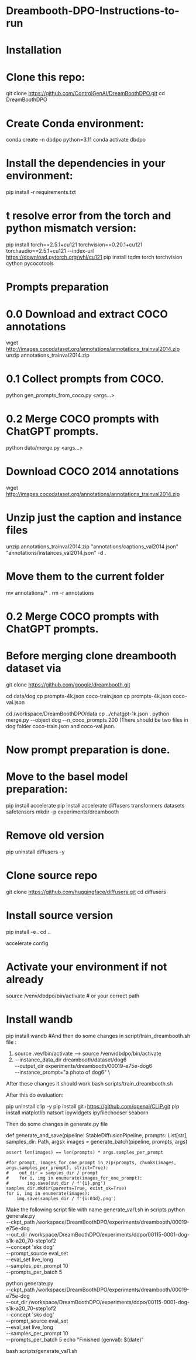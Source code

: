 # Dreambooth-DPO-Instructions-to-run

# Installation
# Clone this repo:
git clone https://github.com/ControlGenAI/DreamBoothDPO.git
cd DreamBoothDPO

# Create Conda environment:
conda create -n dbdpo python=3.11
conda activate dbdpo

# Install the dependencies in your environment:
pip install -r requirements.txt

# t resolve error from the torch and python mismatch version:
pip install torch==2.5.1+cu121 torchvision==0.20.1+cu121 torchaudio==2.5.1+cu121 --index-url https://download.pytorch.org/whl/cu121
pip install tqdm torch torchvision cython pycocotools

# Prompts preparation
# 0.0 Download and extract COCO annotations
wget http://images.cocodataset.org/annotations/annotations_trainval2014.zip
unzip annotations_trainval2014.zip

# 0.1 Collect prompts from COCO.
python gen_prompts_from_coco.py <args...>

# 0.2 Merge COCO prompts with ChatGPT prompts.
python data/merge.py <args...>







# Download COCO 2014 annotations
wget http://images.cocodataset.org/annotations/annotations_trainval2014.zip

# Unzip just the caption and instance files
unzip annotations_trainval2014.zip "annotations/captions_val2014.json" "annotations/instances_val2014.json" -d .

# Move them to the current folder
mv annotations/* .
rm -r annotations


# 0.2 Merge COCO prompts with ChatGPT prompts.

# Before merging clone dreambooth dataset via
git clone https://github.com/google/dreambooth.git


cd data/dog
cp prompts-4k.json coco-train.json
cp prompts-4k.json coco-val.json

cd /workspace/DreamBoothDPO/data
cp ../chatgpt-1k.json .
python merge.py --object dog --n_coco_prompts 200
(There should be two files in dog folder coco-train.json and coco-val.json.

# Now prompt preparation is done. 

# Move to the basel model preparation:
pip install accelerate
pip install accelerate diffusers transformers datasets safetensors
mkdir -p experiments/dreambooth
# Remove old version
pip uninstall diffusers -y

# Clone source repo
git clone https://github.com/huggingface/diffusers.git
cd diffusers

# Install source version
pip install -e .
cd ..


accelerate config

# Activate your environment if not already
source /venv/dbdpo/bin/activate   # or your correct path

# Install wandb
pip install wandb
 #And then do some changes in script/train_dreambooth.sh file :
1. source .vev/bin/activate --> source /venv/dbdpo/bin/activate
2. --instance_data_dir dreambooth/dataset/dog6 \
    --output_dir experiments/dreambooth/00019-e75e-dog6 \
    --instance_prompt="a photo of dog6" \

After these changes it should work 
bash scripts/train_dreambooth.sh

After this do evaluation:

pip uninstall clip -y
pip install git+https://github.com/openai/CLIP.git
pip install matplotlib natsort ipywidgets ipyfilechooser seaborn 

Then do some changes in generate.py file

def generate_and_save(pipeline: StableDiffusionPipeline, prompts: List[str], samples_dir: Path, args):
    images = generate_batch(pipeline, prompts, args)

    assert len(images) == len(prompts) * args.samples_per_prompt

    #for prompt, images_for_one_prompt in zip(prompts, chunks(images, args.samples_per_prompt), strict=True):
    #    out_dir = samples_dir / prompt
    #    for i, img in enumerate(images_for_one_prompt):
    #       img.save(out_dir / f'{i}.png')
    samples_dir.mkdir(parents=True, exist_ok=True)
    for i, img in enumerate(images):
        img.save(samples_dir / f'{i:03d}.png')
Make the following script file with name generate_val1.sh in scripts
python generate.py \
  --ckpt_path /workspace/DreamBoothDPO/experiments/dreambooth/00019-e75e-dog \
  --out_dir /workspace/DreamBoothDPO/experiments/ddpo/00115-0001-dog-s1k-a20_70-step1of2 \
  --concept 'sks dog' \
  --prompt_source eval_set \
  --eval_set live_long \
  --samples_per_prompt 10 \
  --prompts_per_batch 5

  
python generate.py \
  --ckpt_path /workspace/DreamBoothDPO/experiments/dreambooth/00019-e75e-dog \
  --out_dir /workspace/DreamBoothDPO/experiments/ddpo/00115-0001-dog-s1k-a20_70-step1of2 \
  --concept 'sks dog' \
  --prompt_source eval_set \
  --eval_set live_long \
  --samples_per_prompt 10 \
  --prompts_per_batch 5
echo "Finished (genval): $(date)"

bash scripts/generate_val1.sh
